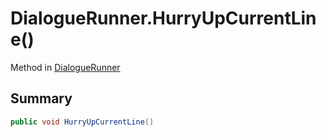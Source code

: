 # DialogueRunner.HurryUpCurrentLine()

Method in [DialogueRunner](/docs/api/csharp/yarn.unity.dialoguerunner.md)

## Summary



```csharp
public void HurryUpCurrentLine()
```

